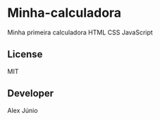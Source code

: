 # Minha-calculadora
Minha primeira calculadora
HTML 
CSS
JavaScript

## License
MIT

## Developer
Alex Júnio
